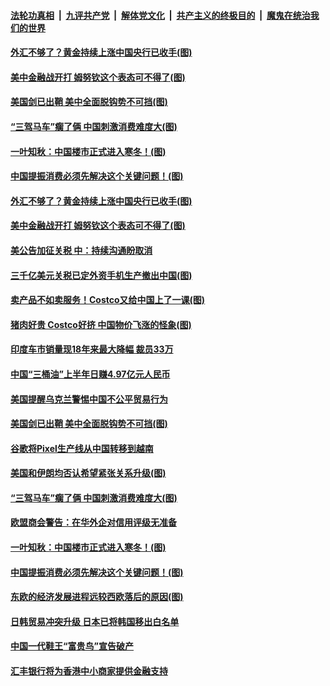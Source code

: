 ####  [法轮功真相](../../../../basic/blob/master/README.md?t=08301052) &nbsp;|&nbsp; [九评共产党](../../../../9ping.md/blob/master/README.md?t=08301052) &nbsp;|&nbsp; [解体党文化](../../../../jtdwh.md/blob/master/README.md?t=08301052)  &nbsp;|&nbsp; [共产主义的终极目的](../../../../gczydzjmd.md/blob/master/README.md?t=08301052) &nbsp;|&nbsp; [魔鬼在统治我们的世界](../../../../mgztzwmdsj.md/blob/master/README.md?t=08301052) 

#### [外汇不够了？黄金持续上涨中国央行已收手(图)](../pages/p5/905470.md?t=08301052) 

#### [美中金融战开打 姆努钦这个表态可不得了(图)](../pages/p5/905469.md?t=08301052) 

#### [美国剑已出鞘 美中全面脱钩势不可挡(图)](../pages/p5/905426.md?t=08301052) 

#### [“三驾马车”瘸了俩 中国刺激消费难度大(图)](../pages/p5/905334.md?t=08301052) 

#### [一叶知秋：中国楼市正式进入寒冬！(图)](../pages/p5/905373.md?t=08301052) 

#### [中国提振消费必须先解决这个关键问题！(图)](../pages/p5/905337.md?t=08301052) 

#### [外汇不够了？黄金持续上涨中国央行已收手(图)](../pages/p5/905470.md?t=08301052) 

#### [美中金融战开打 姆努钦这个表态可不得了(图)](../pages/p5/905469.md?t=08301052) 

#### [美公告加征关税 中：持续沟通盼取消](../pages/p5/905501.md?t=08301052) 

#### [三千亿美元关税已定外资手机生产撤出中国(图)](../pages/p5/905497.md?t=08301052) 

#### [卖产品不如卖服务！Costco又给中国上了一课(图)](../pages/p5/905472.md?t=08301052) 

#### [猪肉好贵 Costco好挤 中国物价飞涨的怪象(图)](../pages/p5/905493.md?t=08301052) 

#### [印度车市销量现18年来最大降幅 裁员33万](../pages/p5/905482.md?t=08301052) 

#### [中国“三桶油”上半年日赚4.97亿元人民币](../pages/p5/905481.md?t=08301052) 

#### [美国提醒乌克兰警惕中国不公平贸易行为](../pages/p5/905430.md?t=08301052) 

#### [美国剑已出鞘 美中全面脱钩势不可挡(图)](../pages/p5/905426.md?t=08301052) 

#### [谷歌将Pixel生产线从中国转移到越南](../pages/p5/905381.md?t=08301052) 

#### [美国和伊朗均否认希望紧张关系升级(图)](../pages/p5/905382.md?t=08301052) 

#### [“三驾马车”瘸了俩 中国刺激消费难度大(图)](../pages/p5/905334.md?t=08301052) 

#### [欧盟商会警告：在华外企对信用评级无准备](../pages/p5/905376.md?t=08301052) 

#### [一叶知秋：中国楼市正式进入寒冬！(图)](../pages/p5/905373.md?t=08301052) 

#### [中国提振消费必须先解决这个关键问题！(图)](../pages/p5/905337.md?t=08301052) 

#### [东欧的经济发展进程远较西欧落后的原因(图)](../pages/p5/905336.md?t=08301052) 

#### [日韩贸易冲突升级 日本已将韩国移出白名单](../pages/p5/905358.md?t=08301052) 

#### [中国一代鞋王“富贵鸟”宣告破产](../pages/p5/905338.md?t=08301052) 

#### [汇丰银行将为香港中小商家提供金融支持](../pages/p5/905304.md?t=08301052) 

